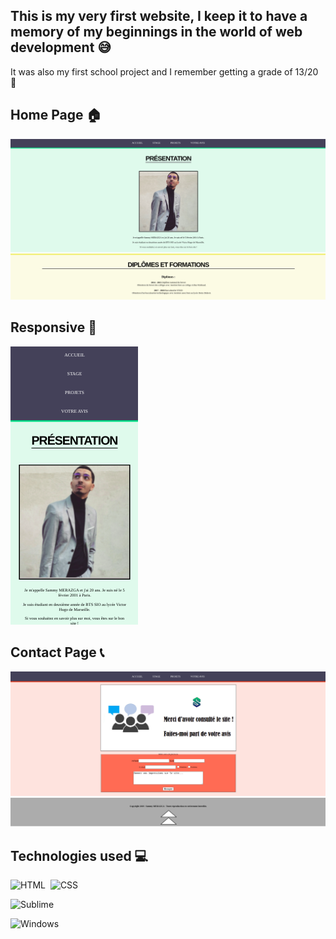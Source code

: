 ## This is my very first website, I keep it to have a memory of my beginnings in the world of web development 😅

It was also my first school project and I remember getting a grade of 13/20 🤣

## Home Page 🏠

![alt text](./Images/Screens/HomePage.png)

## Responsive 📱

![alt text](./Images/Screens/HomePageResponsive.png)

## Contact Page 📞

![alt text](./Images/Screens/ContactPage.png)

## Technologies used 💻

![HTML](https://img.shields.io/badge/-html5-05122A?style=flat&logo=html5)&nbsp;
![CSS](https://img.shields.io/badge/-css3-05122A?style=flat&logo=css3)&nbsp;

![Sublime](https://img.shields.io/badge/-sublimetext-05122A?style=flat&logo=sublimetext)&nbsp;

![Windows](https://img.shields.io/badge/-windows-05122A?style=flat&logo=windows)&nbsp;
